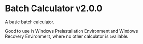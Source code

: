 # Batch Calculator v2.0.0
A basic batch calculator.

Good to use in Windows Preinstallation Environment and Windows Recovery Environment, where no other calculator is available.
